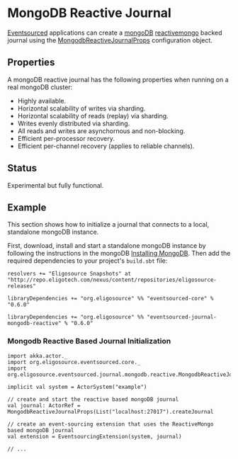 # MongoDB Reactive Journal

[Eventsourced](https://github.com/eligosource/eventsourced/tree/0.6.0) applications can create a [mongoDB](http://www.mongodb.org/) [reactivemongo](http://reactivemongo.org/) backed journal using the [MongodbReactiveJournalProps](http://eligosource.github.com/eventsourced/api/0.6/#org.eligosource.eventsourced.journal.mongodb.reactive.MongodbReactiveJournalProps) configuration object.

## Properties

A mongoDB reactive journal has the following properties when running on a real mongoDB cluster:

- Highly available.
- Horizontal scalability of writes via sharding.
- Horizontal scalability of reads (replay) via sharding.
- Writes evenly distributed via sharding.
- All reads and writes are asynchornous and non-blocking.
- Efficient per-processor recovery.
- Efficient per-channel recovery (applies to reliable channels).

## Status

Experimental but fully functional.

## Example

This section shows how to initialize a journal that connects to a local, standalone mongoDB instance.

First, download, install and start a standalone mongoDB instance by following the instructions in the mongoDB [Installing MongoDB](http://docs.mongodb.org/manual/installation/). Then add the required dependencies to your project's `build.sbt` file:

    resolvers += "Eligosource Snapshots" at "http://repo.eligotech.com/nexus/content/repositories/eligosource-releases"

    libraryDependencies += "org.eligosource" %% "eventsourced-core" % "0.6.0"

    libraryDependencies += "org.eligosource" %% "eventsourced-journal-mongodb-reactive" % "0.6.0"

### Mongodb Reactive Based Journal Initialization

    import akka.actor._
    import org.eligosource.eventsourced.core._
    import org.eligosource.eventsourced.journal.mongodb.reactive.MongodbReactiveJournalProps

    implicit val system = ActorSystem("example")

    // create and start the reactive based mongoDB journal
    val journal: ActorRef = MongodbReactiveJournalProps(List("localhost:27017").createJournal

    // create an event-sourcing extension that uses the ReactiveMongo based mongoDB journal
    val extension = EventsourcingExtension(system, journal)

    // ...
